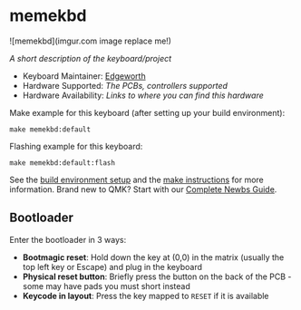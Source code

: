 # memekbd

![memekbd](imgur.com image replace me!)

*A short description of the keyboard/project*

* Keyboard Maintainer: [Edgeworth](https://github.com/Edgeworth)
* Hardware Supported: *The PCBs, controllers supported*
* Hardware Availability: *Links to where you can find this hardware*

Make example for this keyboard (after setting up your build environment):

    make memekbd:default

Flashing example for this keyboard:

    make memekbd:default:flash

See the [build environment
setup](https://docs.qmk.fm/#/getting_started_build_tools) and the [make
instructions](https://docs.qmk.fm/#/getting_started_make_guide) for more
information. Brand new to QMK? Start with our [Complete Newbs
Guide](https://docs.qmk.fm/#/newbs).

## Bootloader

Enter the bootloader in 3 ways:

* **Bootmagic reset**: Hold down the key at (0,0) in the matrix (usually the top
  left key or Escape) and plug in the keyboard
* **Physical reset button**: Briefly press the button on the back of the PCB -
  some may have pads you must short instead
* **Keycode in layout**: Press the key mapped to `RESET` if it is available
